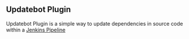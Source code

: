 Updatebot Plugin
-------------------

Updatebot Plugin is a simple way to update dependencies in source code within a [Jenkins Pipeline](https://github.com/jenkinsci/pipeline-plugin)  